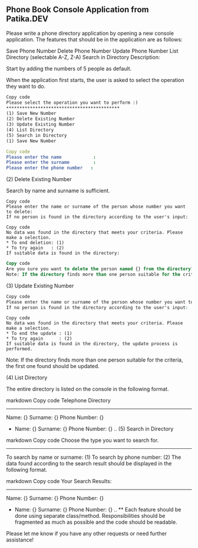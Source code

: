## Phone Book Console Application from Patika.DEV

Please write a phone directory application by opening a new console application. The features that should be in the application are as follows:

Save Phone Number
Delete Phone Number
Update Phone Number
List Directory (selectable A-Z, Z-A)
Search in Directory
Description:

Start by adding the numbers of 5 people as default.

When the application first starts, the user is asked to select the operation they want to do.

```markdown
Copy code
Please select the operation you want to perform :) 
******************************************* 
(1) Save New Number 
(2) Delete Existing Number 
(3) Update Existing Number 
(4) List Directory 
(5) Search in Directory
(1) Save New Number
```

```yaml
Copy code
Please enter the name            : 
Please enter the surname         :
Please enter the phone number   :
```

(2) Delete Existing Number

Search by name and surname is sufficient.

```arduino
Copy code
Please enter the name or surname of the person whose number you want to delete:
If no person is found in the directory according to the user's input:
```

```vbnet
Copy code
No data was found in the directory that meets your criteria. Please make a selection.
* To end deletion: (1)
* To try again   : (2)
If suitable data is found in the directory:
```

```sql
Copy code
Are you sure you want to delete the person named {} from the directory? (y/n)
Note: If the directory finds more than one person suitable for the criteria, the first one found should be deleted.
```

(3) Update Existing Number

```css
Copy code
Please enter the name or surname of the person whose number you want to update:
If no person is found in the directory according to the user's input:
```

```vbnet
Copy code
No data was found in the directory that meets your criteria. Please make a selection.
* To end the update : (1)
* To try again      : (2)
If suitable data is found in the directory, the update process is performed.
```

Note: If the directory finds more than one person suitable for the criteria, the first one found should be updated.

(4) List Directory

The entire directory is listed on the console in the following format.

markdown
Copy code
Telephone Directory
**********************************************
Name: {} Surname: {} Phone Number: {} 
- Name: {} Surname: {} Phone Number: {} ..
(5) Search in Directory

markdown
Copy code
Choose the type you want to search for.
**********************************************
To search by name or surname: (1) 
To search by phone number: (2)
The data found according to the search result should be displayed in the following format.

markdown
Copy code
Your Search Results:
**********************************************
Name: {} Surname: {} Phone Number: {} 
- Name: {} Surname: {} Phone Number: {} ..
** Each feature should be done using separate class/method. Responsibilities should be fragmented as much as possible and the code should be readable.

Please let me know if you have any other requests or need further assistance!
